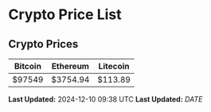 # Crypto Price List

## Crypto Prices
| Bitcoin | Ethereum | Litecoin |
| ------- | -------- | -------- |
| $97549 | $3754.94 | $113.89 |
**Last Updated:** 2024-12-10 09:38 UTC
**Last Updated:** $DATE$
